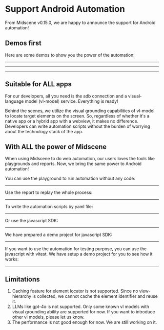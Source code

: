 # Support Android Automation

From Midscene v0.15.0, we are happy to announce the support for Android automation!

## Demos first

Here are some demos to show you the power of the automation:

______________

______________

______________

## Suitable for ALL apps

For our developers, all you need is the adb connection and a visual-language model (vl-model) service. Everything is ready!

Behind the scenes, we utilize the visual grounding capabilities of vl-model to locate target elements on the screen. So, regardless of whether it's a native app or a hybrid app with a webview, it makes no difference. Developers can write automation scripts without the burden of worrying about the technology stack of the app.

## With ALL the power of Midscene

When using Midscene to do web automation, our users loves the tools like playgrounds and reports. Now, we bring the same power to Android automation!

You can use the playground to run automation without any code:

_____________

Use the report to replay the whole process:

_____________

To write the automation scripts by yaml file:

_____________

Or use the javascript SDK:

_____________

We have prepared a demo project for javascript SDK:

_____________

If you want to use the automation for testing purpose, you can use the javascript with vitest. We have setup a demo project for you to see how it works:

_____________

## Limitations

1. Caching feature for element locator is not supported. Since no view-hierarchy is collected, we cannot cache the element identifier and reuse it.
2. LLMs like gpt-4o is not supported. Only some known vl models with visual grounding ability are supported for now. If you want to introduce other vl models, please let us know.
3. The performance is not good enough for now. We are still working on it.
